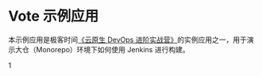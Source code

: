 # Vote 示例应用

本示例应用是极客时间[《云原生 DevOps 进阶实战营》](https://u.geekbang.org/subject/cloudnative2nd)的实例应用之一，用于演示大仓（Monorepo）环境下如何使用 Jenkins 进行构建。




1

